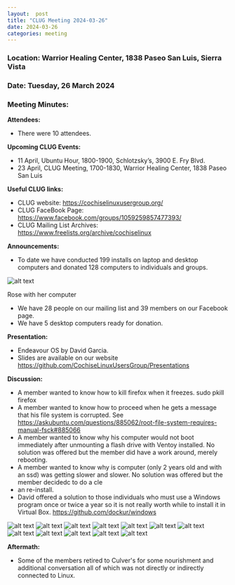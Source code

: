 ```yaml
---
layout:  post
title: "CLUG Meeting 2024-03-26"
date: 2024-03-26
categories: meeting
---
```


### Location: Warrior Healing Center, 1838 Paseo San Luis, Sierra Vista

### Date: Tuesday, 26 March 2024
### Meeting Minutes:

**Attendees:** 
 * There were 10 attendees.

**Upcoming CLUG Events:**
 * 11 April, Ubuntu Hour, 1800-1900, Schlotzsky’s, 3900 E. Fry Blvd.
 * 23 April, CLUG Meeting, 1700-1830, Warrior Healing Center, 1838 Paseo San Luis

**Useful CLUG links:**
 * CLUG website:  https://cochiselinuxusergroup.org/
 * CLUG FaceBook Page:  https://www.facebook.com/groups/1059259857477393/
 * CLUG Mailing List Archives:  https://www.freelists.org/archive/cochiselinux

**Announcements:**
 * To date we have conducted 199 installs on laptop and desktop computers and donated 128 computers to individuals and groups.

![alt text](https://raw.githubusercontent.com/CochiseLinuxUsersGroup/CochiseLinuxUsersGroup.github.io/master/images2/rsz_rose_and_her_surface_pro.jpg)

Rose with her computer

 * We have 28 people on our mailing list and 39 members on our Facebook page.
 * We have 5 desktop computers ready for donation.

**Presentation:**
 * Endeavour OS by David Garcia.
 * Slides are available on our website https://github.com/CochiseLinuxUsersGroup/Presentations

**Discussion:**
 * A member wanted to know how to kill firefox when it freezes.  sudo pkill firefox
 * A member wanted to know how to proceed when he gets a message that his file system is corrupted.  See https://askubuntu.com/questions/885062/root-file-system-requires-manual-fsck#885066
 * A member wanted to know why his computer would not boot immediately after unmounting a flash drive with Ventoy installed.  No solution was offered but the member did have a work around, merely rebooting.
 * A member wanted to know why is computer (only 2 years old and with an ssd) was getting slower and slower.  No solution was offered but the member decidedc to do a cle
 * an re-install.
 * David offered a solution to those individuals who must use a Windows program once or twice a year so it is not really worth while to install it in Virtual Box.  https://github.com/dockur/windows

![alt text](https://raw.githubusercontent.com/CochiseLinuxUsersGroup/CochiseLinuxUsersGroup.github.io/master/images2/rsz_clug_mtg_2024-03-26_01.jpg)
![alt text](https://raw.githubusercontent.com/CochiseLinuxUsersGroup/CochiseLinuxUsersGroup.github.io/master/images2/rsz_clug_mtg_2024-03-26_02.jpg)
![alt text](https://raw.githubusercontent.com/CochiseLinuxUsersGroup/CochiseLinuxUsersGroup.github.io/master/images2/rsz_clug_mtg_2024-03-26_03.jpg)
![alt text](https://raw.githubusercontent.com/CochiseLinuxUsersGroup/CochiseLinuxUsersGroup.github.io/master/images2/rsz_clug_mtg_2024-03-26_04.jpg)
![alt text](https://raw.githubusercontent.com/CochiseLinuxUsersGroup/CochiseLinuxUsersGroup.github.io/master/images2/rsz_clug_mtg_2024-03-26_05.jpg)
![alt text](https://raw.githubusercontent.com/CochiseLinuxUsersGroup/CochiseLinuxUsersGroup.github.io/master/images2/rsz_clug_mtg_2024-03-26_06.jpg)
![alt text](https://raw.githubusercontent.com/CochiseLinuxUsersGroup/CochiseLinuxUsersGroup.github.io/master/images2/rsz_clug_mtg_2024-03-26_07.jpg)
![alt text](https://raw.githubusercontent.com/CochiseLinuxUsersGroup/CochiseLinuxUsersGroup.github.io/master/images2/rsz_clug_mtg_2024-03-26_10.jpg)
![alt text](https://raw.githubusercontent.com/CochiseLinuxUsersGroup/CochiseLinuxUsersGroup.github.io/master/images2/rsz_clug_mtg_2024-03-26_12.jpg)
![alt text](https://raw.githubusercontent.com/CochiseLinuxUsersGroup/CochiseLinuxUsersGroup.github.io/master/images2/rsz_clug_mtg_2024-03-26_13.jpg)
![alt text](https://raw.githubusercontent.com/CochiseLinuxUsersGroup/CochiseLinuxUsersGroup.github.io/master/images2/rsz_clug_mtg_2024-03-26_14.jpg)
![alt text](https://raw.githubusercontent.com/CochiseLinuxUsersGroup/CochiseLinuxUsersGroup.github.io/master/images2/rsz_clug_mtg_2024-03-26_15.jpg)

**Aftermath:**
 * Some of the members retired to Culver's for some nourishment and additional conversation all of which was not directly or indirectly connected to Linux.
